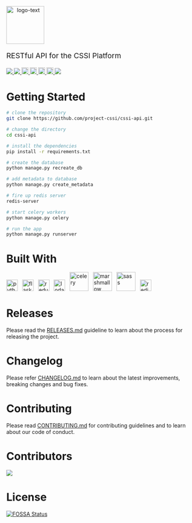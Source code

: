 <p align="left">
    <img style="display:block;text-align:center" src="./docs/logo/cssi-logo-rest-api.svg" alt="logo-text" height="100" />
    <p style="font-size: 1.2rem;">RESTful API for the CSSI Platform</p>
</p>

<!-- Badges -->
<p align="left">
  <a href="https://travis-ci.org/project-cssi/cssi-api" alt="Travis">
    <img src="https://travis-ci.org/project-cssi/cssi-api.svg?branch=master"/>
  </a>
  <a href="https://github.com/project-cssi/cssi-api/graphs/contributors" alt="Contributors">
    <img src="https://img.shields.io/github/contributors/project-cssi/cssi-api.svg?logo=github"/>
  </a>
  <a href="LICENSE.md">
    <img src="https://img.shields.io/badge/License-MIT-blue.svg" alt="License: MIT" height="18">
  </a>
  <a href="https://github.com/project-cssi/cssi-api/stargazers">
    <img src="https://img.shields.io/github/stars/project-cssi/cssi-api.svg?logo=github" alt="Github stars" height="18">
  </a>
  <a href="https://github.com/project-cssi/cssi-api/network/members">
    <img src="https://img.shields.io/github/forks/project-cssi/cssi-api.svg?logo=github" alt="Github forks" height="18">
  </a>
  <a href="https://twitter.com/brion_mario">
    <img src="https://img.shields.io/twitter/follow/brion_mario.svg?label=brion_mario&style=flat&logo=twitter&logoColor=4FADFF" alt="Twitter" height="18">
  </a>
  <a href="https://app.fossa.io/projects/git%2Bgithub.com%2Fproject-cssi%2Fcssi-api?ref=badge_shield" alt="FOSSA Status">
    <img src="https://app.fossa.io/api/projects/git%2Bgithub.com%2Fproject-cssi%2Fcssi-api.svg?type=shield"/>
  </a>

</p>

# Getting Started

```bash
# clone the repository
git clone https://github.com/project-cssi/cssi-api.git

# change the directory
cd cssi-api

# install the dependencies
pip install -r requirements.txt

# create the database
python manage.py recreate_db

# add metadata to database
python manage.py create_metadata

# fire up redis server
redis-server

# start celery workers
python manage.py celery

# run the app
python manage.py runserver

```

# Built With

<a href="https://www.python.org/" title="Python"><img src="./docs/readme-resources/technologies/python.svg" alt="python" height="30" /></a>&nbsp;&nbsp;
<a href="http://flask.pocoo.org/" title="Flask"><img src="./docs/readme-resources/technologies/flask.svg" alt="flask" height="30" /></a>&nbsp;&nbsp;
<a href="https://flask-socketio.readthedocs.io/en/latest/" title="Flask SocketIO"><img src="./docs/readme-resources/technologies/flask-socketio.png" alt="redux" height="30" /></a>&nbsp;&nbsp;
<a href="https://flask-sqlalchemy.palletsprojects.com/en/2.x/" title="Flask SQL Alchemy"><img src="./docs/readme-resources/technologies/flask-sqlalchemy.png" alt="lodash" height="30" /></a>&nbsp;&nbsp;
<a href="http://www.celeryproject.org/" title="Celery"><img src="./docs/readme-resources/technologies/celery.png" alt="celery" height="50" /></a>&nbsp;&nbsp;
<a href="https://marshmallow.readthedocs.io/en/3.0/" title="Marshmallow"><img src="./docs/readme-resources/technologies/marshmallow.png" alt="marshmallow" height="50" /></a>&nbsp;&nbsp;
<a href="https://www.mysql.com/" title="MySQL"><img src="./docs/readme-resources/technologies/mysql.svg" alt="sass" height="50" /></a>&nbsp;&nbsp;
<a href="https://redis.io/" title="Redis"><img  src="./docs/readme-resources/technologies/redis.png" alt="redis" height="30" /></a>&nbsp;&nbsp;

# Releases

Please read the [RELEASES.md](./docs/RELEASES.md) guideline to learn about the process for releasing the project.

# Changelog

Please refer [CHANGELOG.md](CHANGELOG.md) to learn about the latest improvements, breaking changes and bug fixes.

# Contributing

Please read [CONTRIBUTING.md](CONTRIBUTING.md) for contributing guidelines and to learn about our code of conduct.

# Contributors

<a href="https://github.com/project-cssi/cssi-api/graphs/contributors">
  <img src="https://contributors-img.firebaseapp.com/image?repo=project-cssi/cssi-api" />
</a>

# License

[![FOSSA Status](https://app.fossa.io/api/projects/git%2Bgithub.com%2Fproject-cssi%2Fcssi-api.svg?type=large)](https://app.fossa.io/projects/git%2Bgithub.com%2Fproject-cssi%2Fcssi-api?ref=badge_large)
